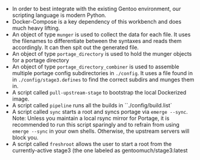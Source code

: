 - In order to best integrate with the existing Gentoo environment, our scripting language is modern Python.
- Docker-Compose is a key dependency of this workbench and does much heavy lifting.
- An object of type ``munger`` is used to collect the data for each file. It uses the filenames to differentiate between the syntaxes and reads them accordingly. It can then spit out the generated file.
- An object of type ``portage_directory`` is used to hold the munger objects for a portage directory
- An object of type ``portage_directory_combiner`` is used to assemble multiple portage config subdirectories in ``./config``. It uses a file found in in ``./config/stage3.defines`` to find the correct subdirs and munges them in.
- A script called ``pull-upstream-stage`` to bootstrap the local Dockerized image.
- A script called ``pipeline`` runs all the builds in ``./config/build.list`
- A script called ``sync`` starts a root and syncs portage via ``emerge --sync``. Note: Unless you maintain a local rsync mirror for Portage, it is recommended to run this script sparingly and to refrain from using ``emerge --sync`` in your own shells. Otherwise, the upstream servers will block you.
- A script called ``freshroot`` allows the user to start a root from the currently-active stage3 (the one labeled as gentoomuch/stage3:latest
